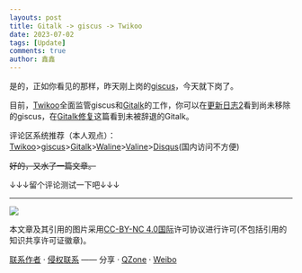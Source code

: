 ```yaml
---
layouts: post
title: Gitalk -> giscus -> Twikoo
date: 2023-07-02
tags: [Update]
comments: true
author: 鑫鑫
---
```


是的，正如你看见的那样，昨天刚上岗的[giscus](https://giscus.app)，今天就下岗了。

目前，[Twikoo](https://twikoo.js.org)全面监管giscus和[Gitalk](https://gitalk.github.io)的工作，你可以在[更新日志2](/update-log-2)看到尚未移除的giscus，在[Gitalk修复](/fix-gitalk)这篇看到未被辞退的Gitalk。

评论区系统推荐（本人观点）：[Twikoo](https://twikoo.js.org)>[giscus](https://giscus.app)>[Gitalk](https://gitalk.github.io)>[Waline](https://waline.js.org)>[Valine](https://valine.js.org)>[Disqus](https://disqus.com)(国内访问不方便)

~~好的，又水了一篇文章。~~

↓↓↓留个评论测试一下吧↓↓↓

---

[![](https://licensebuttons.net/l/by-nc/4.0/88x31.png)](https://creativecommons.org/licenses/by-nc/4.0/deed.zh)

本文章及其引用的图片采用[CC-BY-NC 4.0国际](https://creativecommons.org/licenses/by-nc/4.0/deed.zh)许可协议进行许可(不包括引用的知识共享许可证徽章)。

[联系作者](mailto:blog@xinxin2021.tk) · [侵权联系](mailto:tort@xinxin2021.tk) —— 分享 · [QZone](https://sns.qzone.qq.com/cgi-bin/qzshare/cgi_qzshare_onekey?url=https%3A%2F%2Fblog.xinxin2021.tk%2Fupdate-log-3%2F&title=Gitalk+-%3E+giscus+-%3E+Twikoo&site=%E9%91%AB%E5%8D%9A%E5%AE%A2) · [Weibo](https://service.weibo.com/share/share.php?url=https%3A%2F%2Fblog.xinxin2021.tk%2Fupdate-log-3%2F&count=1&title=Gitalk+-%3E+giscus+-%3E+Twikoo&language=zh_cn)
